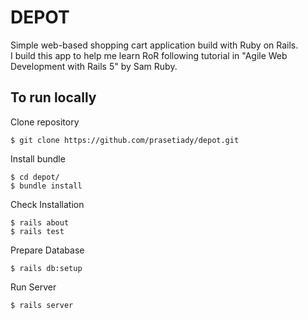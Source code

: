 # DEPOT

Simple web-based shopping cart application build with Ruby on Rails.  
I build this app to help me learn RoR following tutorial in "Agile Web Development with Rails 5" by Sam Ruby.

## To run locally
Clone repository
```
$ git clone https://github.com/prasetiady/depot.git
```
Install bundle
```
$ cd depot/
$ bundle install
```
Check Installation
```
$ rails about
$ rails test
```
Prepare Database
```
$ rails db:setup
```
Run Server
```
$ rails server
```
